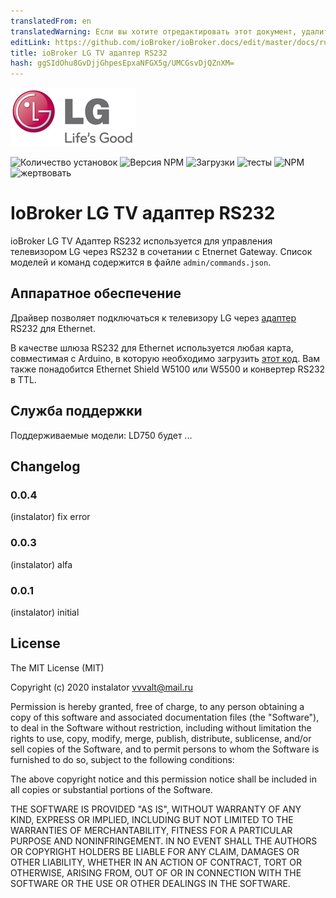 ```yaml
---
translatedFrom: en
translatedWarning: Если вы хотите отредактировать этот документ, удалите поле «translationFrom», в противном случае этот документ будет снова автоматически переведен
editLink: https://github.com/ioBroker/ioBroker.docs/edit/master/docs/ru/adapterref/iobroker.lgtv-rs/README.md
title: ioBroker LG TV адаптер RS232
hash: ggSIdOhu8GvDjjGhpesEpxaNFGX5g/UMCGsvDjQZnXM=
---
```

![логотип](../../../en/adapterref/iobroker.lgtv-rs/admin/lg_admin.png)

![Количество установок](http://iobroker.live/badges/lgtv-rs-stable.svg)
![Версия NPM](http://img.shields.io/npm/v/iobroker.lgtv-rs.svg)
![Загрузки](https://img.shields.io/npm/dm/iobroker.lgtv-rs.svg)
![тесты](http://img.shields.io/travis/instalator/ioBroker.lgtv-rs/master.svg)
![NPM](https://nodei.co/npm/iobroker.lgtv-rs.png?downloads=true)
![жертвовать](https://img.shields.io/badge/Donate-PayPal-green.svg)

# IoBroker LG TV адаптер RS232
ioBroker LG TV Адаптер RS232 используется для управления телевизором LG через RS232 в сочетании с Etnernet Gateway.
Список моделей и команд содержится в файле `admin/commands.json`.

## Аппаратное обеспечение
Драйвер позволяет подключаться к телевизору LG через [адаптер](http://blog.instalator.ru/archives/744) RS232 для Ethernet.

В качестве шлюза RS232 для Ethernet используется любая карта, совместимая с Arduino, в которую необходимо загрузить [этот код](https://github.com/stepansnigirev/ArduinoSerialToEthernet).
Вам также понадобится Ethernet Shield W5100 или W5500 и конвертер RS232 в TTL.

## Служба поддержки
Поддерживаемые модели: LD750 будет ...

## Changelog
### 0.0.4
  (instalator) fix error

### 0.0.3
  (instalator) alfa

### 0.0.1
  (instalator) initial

## License
The MIT License (MIT)

Copyright (c) 2020 instalator <vvvalt@mail.ru>

Permission is hereby granted, free of charge, to any person obtaining a copy
of this software and associated documentation files (the "Software"), to deal
in the Software without restriction, including without limitation the rights
to use, copy, modify, merge, publish, distribute, sublicense, and/or sell
copies of the Software, and to permit persons to whom the Software is
furnished to do so, subject to the following conditions:

The above copyright notice and this permission notice shall be included in all
copies or substantial portions of the Software.

THE SOFTWARE IS PROVIDED "AS IS", WITHOUT WARRANTY OF ANY KIND, EXPRESS OR
IMPLIED, INCLUDING BUT NOT LIMITED TO THE WARRANTIES OF MERCHANTABILITY,
FITNESS FOR A PARTICULAR PURPOSE AND NONINFRINGEMENT. IN NO EVENT SHALL THE
AUTHORS OR COPYRIGHT HOLDERS BE LIABLE FOR ANY CLAIM, DAMAGES OR OTHER
LIABILITY, WHETHER IN AN ACTION OF CONTRACT, TORT OR OTHERWISE, ARISING FROM,
OUT OF OR IN CONNECTION WITH THE SOFTWARE OR THE USE OR OTHER DEALINGS IN THE
SOFTWARE.